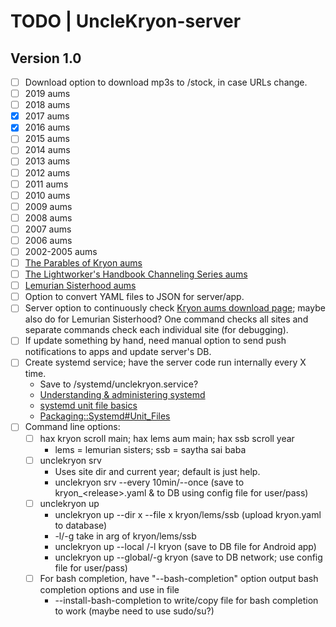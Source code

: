 # TODO | UncleKryon-server

## Version 1.0
- [ ] Download option to download mp3s to /stock, in case URLs change.
- [ ] 2019 aums
- [ ] 2018 aums
- [x] 2017 aums
- [x] 2016 aums
- [ ] 2015 aums
- [ ] 2014 aums
- [ ] 2013 aums
- [ ] 2012 aums
- [ ] 2011 aums
- [ ] 2010 aums
- [ ] 2009 aums
- [ ] 2008 aums
- [ ] 2007 aums
- [ ] 2006 aums
- [ ] 2002-2005 aums
- [ ] [The Parables of Kryon aums](http://www.kryon.com/cartprodimages/downloadParables.html)
- [ ] [The Lightworker's Handbook Channeling Series aums](http://www.kryon.com/k_25b.html)
- [ ] [Lemurian Sisterhood aums](https://amberwolfphd.com/lemurian-sisterhood/ls-audio-and-transcripts)
- [ ] Option to convert YAML files to JSON for server/app.
- [ ] Server option to continuously check [Kryon aums download page](http://audio.kryon.com/en/); maybe also do for Lemurian Sisterhood? One command checks all sites and separate commands check each individual site (for debugging).
- [ ] If update something by hand, need manual option to send push notifications to apps and update server's DB.
- [ ] Create systemd service; have the server code run internally every X time.
    - Save to /systemd/unclekryon.service?
    - [Understanding & administering systemd](https://docs.fedoraproject.org/en-US/quick-docs/understanding-and-administering-systemd/)
    - [systemd unit file basics](https://fedoramagazine.org/systemd-getting-a-grip-on-units/)
    - [Packaging::Systemd#Unit_Files](https://fedoraproject.org/wiki/Packaging:Systemd#Unit_Files)
- [ ] Command line options:
    - [ ] hax kryon scroll main; hax lems aum main; hax ssb scroll year
        - lems = lemurian sisters; ssb = saytha sai baba
    - [ ] unclekryon srv
        - Uses site dir and current year; default is just help.
        - unclekryon srv --every 10min/--once (save to kryon_&lt;release&gt;.yaml &amp; to DB using config file for user/pass)
    - [ ] unclekryon up
        - unclekryon up --dir x --file x kryon/lems/ssb (upload kryon.yaml to database)
        - -l/-g take in arg of kryon/lems/ssb
        - unclekryon up --local /-l kryon (save to DB file for Android app)
        - unclekryon up --global/-g kryon (save to DB network; use config file for user/pass)
    - [ ] For bash completion, have "--bash-completion" option output bash completion options and use in file
        - --install-bash-completion to write/copy file for bash completion to work (maybe need to use sudo/su?)
